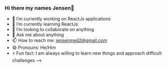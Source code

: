 ### Hi there my names Jensen👋


- 🔭 I’m currently working on ReactJs applications
- 🌱 I’m currently learning ReactJs
- 👯 I’m looking to collaborate on anything
- 💬 Ask me about anything
- 📫 How to reach me: jensenmed2@gmail.com
- 😄 Pronouns: He/Him
- ⚡ Fun fact: I am always willing to learn new things and approach difficult challenges
-->
